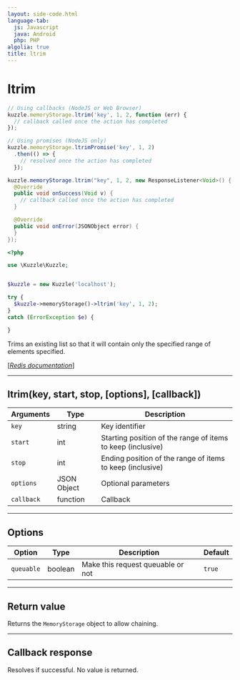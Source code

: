```yaml
---
layout: side-code.html
language-tab:
  js: Javascript
  java: Android
  php: PHP
algolia: true
title: ltrim
---
```


# ltrim

```js
// Using callbacks (NodeJS or Web Browser)
kuzzle.memoryStorage.ltrim('key', 1, 2, function (err) {
  // callback called once the action has completed
});

// Using promises (NodeJS only)
kuzzle.memoryStorage.ltrimPromise('key', 1, 2)
  .then(() => {
    // resolved once the action has completed
  });
```

```java
kuzzle.memoryStorage.ltrim("key", 1, 2, new ResponseListener<Void>() {
  @Override
  public void onSuccess(Void v) {
    // callback called once the action has completed
  }

  @Override
  public void onError(JSONObject error) {
  }
});
```

```php
<?php

use \Kuzzle\Kuzzle;


$kuzzle = new Kuzzle('localhost');

try {
  $kuzzle->memoryStorage()->ltrim('key', 1, 2);
}
catch (ErrorException $e) {

}
```

Trims an existing list so that it will contain only the specified range of elements specified.

[[_Redis documentation_]](https://redis.io/commands/ltrim)

---

## ltrim(key, start, stop, [options], [callback])

| Arguments | Type | Description |
|---------------|---------|----------------------------------------|
| `key` | string | Key identifier |
| `start` | int | Starting position of the range of items to keep (inclusive) |
| `stop` | int | Ending position of the range of items to keep (inclusive) |
| `options` | JSON Object | Optional parameters |
| `callback` | function | Callback |

---

## Options

| Option | Type | Description | Default |
|---------------|---------|----------------------------------------|---------|
| `queuable` | boolean | Make this request queuable or not  | ``true`` |


---

## Return value

Returns the `MemoryStorage` object to allow chaining.

---

## Callback response

Resolves if successful. No value is returned.
